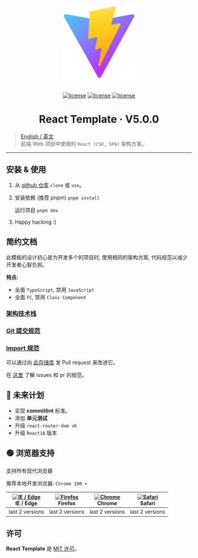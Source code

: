 <div align="center">
    <img width="200" height="200" 
    alt="React Template" 
    src="src/assets/image/favicon.svg" />
    <br /><br />

[![license](https://img.shields.io/badge/React-17.0.2-blue?logo=React)](https://reactjs.org/)
[![license](https://img.shields.io/badge/Vite-3.1.1-blueviolet?logo=Vite)](https://vitejs.dev/)
[![license](https://img.shields.io/badge/TypeScript-4.8.4-blue?logo=TypeScript)](https://www.typescriptlang.org/)

# React Template &middot; V5.0.0

</div>

> [English / 英文](./index.md) <br />前端 Web 项目中使用的 `React (CSR, SPA)` 架构方案。

---

## 安装 & 使用

1. 从 [github 仓库](https://github.com/YernarT/react_template) `clone` 或 `use`。

2. 安装依赖 (推荐 pnpm) `pnpm install`

   运行项目 `pnpm dev`

3. Happy hacking :)

## 简约文档

此模板的设计初心是为开发多个的项目时, 使用相同的架构方案, 代码规范以减少开发者心智负担。

**特点:**

- 全面 `TypeScript`, 禁用 `JavaScript`
- 全面 `FC`, 禁用 `Class Component`

### [架构技术栈](/docs/technology-stack/zhCN.md)

### [Git 提交规范](/docs/git-commit/zhCN.md)

### [Import 规范](/docs/import/zhCN.md)

可以通过向 [此存储库](https://github.com/YernarT/react_template) 发 Pull request 来改进它。

在 [这里]() 了解 issues 和 pr 的规范。

## 📌 未来计划

- 实现 **сommitlint** 标准。
- 添加 **单元测试**
- 升级 `react-router-dom v6`
- 升级 `React18` 版本

## 🟢 浏览器支持

支持所有现代浏览器

推荐本地开发浏览器: `Chrome 100 +`

| [<img src="https://raw.githubusercontent.com/alrra/browser-logos/master/src/edge/edge_48x48.png" alt="IE / Edge" width="24px" height="24px" />](http://godban.github.io/browsers-support-badges/)<br/>IE / Edge | [<img src="https://raw.githubusercontent.com/alrra/browser-logos/master/src/firefox/firefox_48x48.png" alt="Firefox" width="24px" height="24px" />](http://godban.github.io/browsers-support-badges/)<br/>Firefox | [<img src="https://raw.githubusercontent.com/alrra/browser-logos/master/src/chrome/chrome_48x48.png" alt="Chrome" width="24px" height="24px" />](http://godban.github.io/browsers-support-badges/)<br/>Chrome | [<img src="https://raw.githubusercontent.com/alrra/browser-logos/master/src/safari/safari_48x48.png" alt="Safari" width="24px" height="24px" />](http://godban.github.io/browsers-support-badges/)<br/>Safari |
| --------------------------------------------------------------------------------------------------------------------------------------------------------------------------------------------------------------- | ----------------------------------------------------------------------------------------------------------------------------------------------------------------------------------------------------------------- | ------------------------------------------------------------------------------------------------------------------------------------------------------------------------------------------------------------- | ------------------------------------------------------------------------------------------------------------------------------------------------------------------------------------------------------------- |
| last 2 versions                                                                                                                                                                                                 | last 2 versions                                                                                                                                                                                                   | last 2 versions                                                                                                                                                                                               | last 2 versions                                                                                                                                                                                               |

## 许可

**React Template** 是 [MIT 许可](./LICENSE)。
